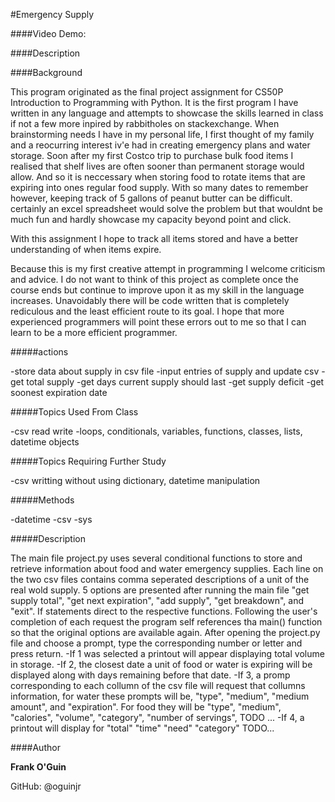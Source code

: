 #Emergency Supply

####Video Demo: <URL HERE>

####Description

####Background

This program originated as the final project assignment for CS50P Introduction to Programming with Python. It is the first program I have written in any language and attempts to showcase the skills learned in class if not a few more inpired by rabbitholes on stackexchange. When brainstorming needs I have in my personal life, I first thought of my family and a reocurring interest iv'e had in creating emergency plans and water storage. Soon after my first Costco trip to purchase bulk food items I realised that shelf lives are often sooner than permanent storage would allow. And so it is neccessary when storing food to rotate items that are expiring into ones regular food supply. With so many dates to remember however, keeping track of 5 gallons of peanut butter can be difficult. certainly an excel spreadsheet would solve the problem but that wouldnt be much fun and hardly showcase my capacity beyond point and click. 

With this assignment I hope to track all items stored and have a better understanding of when items expire. 

Because this is my first creative attempt in programming I welcome criticism and advice. I do not want to think of this project as complete once the course ends but continue to improve upon it as my skill in the language increases. Unavoidably there will be code written that is completely rediculous and the least efficient route to its goal. I hope that more experienced programmers will point these errors out to me so that I can learn to be a more efficient programmer. 

#####actions

-store data about supply in csv file
-input entries of supply and update csv
-get total supply
-get days current supply should last
-get supply deficit
-get soonest expiration date

#####Topics Used From Class

-csv read write
-loops, conditionals, variables, functions, classes, lists, datetime objects

#####Topics Requiring Further Study

-csv writting without using dictionary, datetime manipulation

#####Methods

-datetime
-csv
-sys

#####Description

The main file project.py uses several conditional functions to store and retrieve information about food and water emergency supplies. Each line on the two csv files contains comma seperated descriptions of a unit of the real wold supply. 5 options are presented after running the main file "get supply total", "get next expiration", "add supply", "get breakdown", and "exit".
If statements direct to the respective functions. Following the user's completion of each request the program self references tha main() function so that the original options are available again. 
After opening the project.py file and choose a prompt, type the corresponding number or letter and press return. 
-If 1 was selected a printout will appear displaying total volume in storage. 
-If 2, the closest date a unit of food or water is expiring will be displayed along with days remaining before that date. 
-If 3, a promp corresponding to each collumn of the csv file will request that collumns information, for water these prompts will be, "type", "medium", "medium amount", and "expiration". For food they will be "type", "medium", "calories", "volume", "category", "number of servings", TODO ...
-If 4, a printout will display for "total"
"time"
"need"
"category"
TODO...




####Author

**Frank O'Guin**

GitHub: @oguinjr



